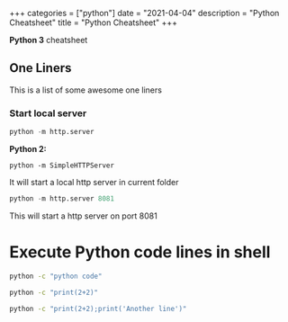+++
categories = ["python"]
date = "2021-04-04"
description = "Python Cheatsheet"
title = "Python Cheatsheet"
+++

**Python 3** cheatsheet

## One Liners
This is a list of some awesome one liners

### Start local server
```python
python -m http.server
```

**Python 2:**
```
python -m SimpleHTTPServer
```

It will start a local http server in current folder

```python
python -m http.server 8081
```

This will start a http server on port 8081

# Execute Python code lines in shell
```bash
python -c "python code"
```

```bash
python -c "print(2+2)"
```

```bash
python -c "print(2+2);print('Another line')"
```
